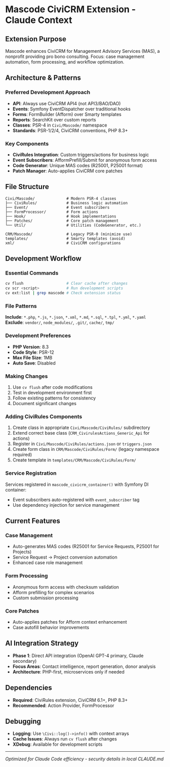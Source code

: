# Mascode CiviCRM Extension - Claude Context

## Extension Purpose
Mascode enhances CiviCRM for Management Advisory Services (MAS), a nonprofit providing pro bono consulting. Focus: case management automation, form processing, and workflow optimization.

## Architecture & Patterns

### Preferred Development Approach
- **API**: Always use CiviCRM API4 (not API3/BAO/DAO)
- **Events**: Symfony EventDispatcher over traditional hooks
- **Forms**: FormBuilder (Afform) over Smarty templates
- **Reports**: SearchKit over custom reports
- **Classes**: PSR-4 in `Civi/Mascode/` namespace
- **Standards**: PSR-1/2/4, CiviCRM conventions, PHP 8.3+

### Key Components
- **CiviRules Integration**: Custom triggers/actions for business logic
- **Event Subscribers**: AfformPrefill/Submit for anonymous form access
- **Code Generator**: Unique MAS codes (R25001, P25001 format)
- **Patch Manager**: Auto-applies CiviCRM core patches

## File Structure
```
Civi/Mascode/              # Modern PSR-4 classes
├── CiviRules/             # Business logic automation
├── Event/                 # Event subscribers
├── FormProcessor/         # Form actions
├── Hook/                  # Hook implementations
├── Patches/               # Core patch management
└── Util/                  # Utilities (CodeGenerator, etc.)

CRM/Mascode/               # Legacy PSR-0 (minimize use)
templates/                 # Smarty templates (avoid)
xml/                       # CiviCRM configurations
```

## Development Workflow

### Essential Commands
```bash
cv flush                   # Clear cache after changes
cv scr <script>            # Run development scripts
cv ext:list | grep mascode # Check extension status
```

### File Patterns
**Include**: `*.php`, `*.js`, `*.json`, `*.xml`, `*.md`, `*.sql`, `*.tpl`, `*.yml`, `*.yaml`
**Exclude**: `vendor/`, `node_modules/`, `.git/`, `cache/`, `tmp/`

### Development Preferences
- **PHP Version**: 8.3
- **Code Style**: PSR-12
- **Max File Size**: 1MB
- **Auto Save**: Disabled

### Making Changes
1. Use `cv flush` after code modifications
2. Test in development environment first
3. Follow existing patterns for consistency
4. Document significant changes

### Adding CiviRules Components
1. Create class in appropriate `Civi/Mascode/CiviRules/` subdirectory
2. Extend correct base class (`CRM_CivirulesActions_Generic_Api` for actions)
3. Register in `Civi/Mascode/CiviRules/actions.json` or `triggers.json`
4. Create form class in `CRM/Mascode/CiviRules/Form/` (legacy namespace required)
5. Create template in `templates/CRM/Mascode/CiviRules/Form/`

### Service Registration
Services registered in `mascode_civicrm_container()` with Symfony DI container:
- Event subscribers auto-registered with `event_subscriber` tag
- Use dependency injection for service management

## Current Features

### Case Management
- Auto-generates MAS codes (R25001 for Service Requests, P25001 for Projects)
- Service Request → Project conversion automation
- Enhanced case role management

### Form Processing
- Anonymous form access with checksum validation
- Afform prefilling for complex scenarios
- Custom submission processing

### Core Patches
- Auto-applies patches for Afform context enhancement
- Case autofill behavior improvements

## AI Integration Strategy
- **Phase 1**: Direct API integration (OpenAI GPT-4 primary, Claude secondary)
- **Focus Areas**: Contact intelligence, report generation, donor analysis
- **Architecture**: PHP-first, microservices only if needed

## Dependencies
- **Required**: CiviRules extension, CiviCRM 6.1+, PHP 8.3+
- **Recommended**: Action Provider, FormProcessor

## Debugging
- **Logging**: Use `\Civi::log()->info()` with context arrays
- **Cache Issues**: Always run `cv flush` after changes
- **XDebug**: Available for development scripts

---
*Optimized for Claude Code efficiency - security details in local CLAUDE.md*